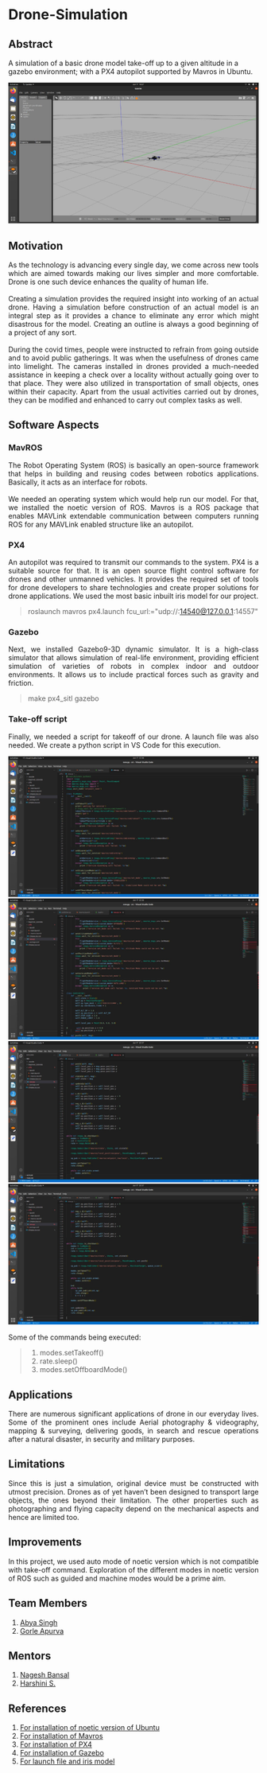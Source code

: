 # Drone-Simulation
## Abstract

A simulation of a basic drone model take-off up to a given altitude in a gazebo environment; with a PX4 autopilot supported by Mavros in Ubuntu.

![Final Product](https://github.com/abyasingh/Drone-Simulation/blob/main/Images%20and%20Videos/Images/Simultion%20of%20drone.png)

## Motivation

<p align="justify">As the technology is advancing every single day, we come across new tools which are aimed towards making our lives simpler and more comfortable. Drone is one such device enhances the quality of human life.<br><br>Creating a simulation provides the required insight into working of an actual drone. Having a simulation before construction of an actual model is an integral step as it provides a chance to eliminate any error which might disastrous for the model. Creating an outline is always a good beginning of a project of any sort.<br><br>During the covid times, people were instructed to refrain from going outside and to avoid public gatherings. It was when the usefulness of drones came into limelight. The cameras installed in drones provided a much-needed assistance in keeping a check over a locality without actually going over to that place. They were also utilized in transportation of small objects, ones within their capacity. Apart from the usual activities carried out by drones, they can be modified and enhanced to carry out complex tasks as well.</p>

## Software Aspects

### MavROS

<p align="justify">The Robot Operating System (ROS) is basically an open-source framework that helps in building and reusing codes between robotics applications. Basically, it acts as an interface for robots.<br><br>We needed an operating system which would help run our model. For that, we installed the noetic version of ROS. Mavros is a ROS package that enables MAVLink extendable communication between computers running ROS for any MAVLink enabled structure like an autopilot.</p>

### PX4

<p align="justify">An autopilot was required to transmit our commands to the system. PX4 is a suitable source for that. It is an open source flight control software for drones and other unmanned vehicles. It provides the required set of tools for drone developers to share technologies and create proper solutions for drone applications. We used the most basic inbuilt iris model for our project.

> roslaunch mavros px4.launch fcu_url:="udp://:14540@127.0.0.1:14557"
</p>

### Gazebo

<p align="justify">Next, we installed Gazebo9-3D dynamic simulator. It is a high-class simulator that allows simulation of real-life environment, providing efficient simulation of varieties of robots in complex indoor and outdoor environments. It allows us to include practical forces such as gravity and friction.

> make px4_sitl gazebo
</p>

### Take-off script

<p align="justify">Finally, we needed a script for takeoff of our drone. A launch file was also needed. We create a python script in VS Code for this execution.

![Takeoff_P1](https://github.com/abyasingh/Drone-Simulation/blob/main/Images%20and%20Videos/Images/Take-off%20Scrpit%20P1.png)
![Takeoff_P2](https://github.com/abyasingh/Drone-Simulation/blob/main/Images%20and%20Videos/Images/Take-off%20Scrpit%20P2.png)
![Takeoff_P3](https://github.com/abyasingh/Drone-Simulation/blob/main/Images%20and%20Videos/Images/Take-off%20Scrpit%20P3.png)
![Takeoff_P4](https://github.com/abyasingh/Drone-Simulation/blob/main/Images%20and%20Videos/Images/Take-off%20Scrpit%20P4.png)

Some of the commands being executed:

> 1. modes.setTakeoff()
> 2. rate.sleep()
> 3. modes.setOffboardMode()

</p>

## Applications

<p align="justify">There are numerous significant applications of drone in our everyday lives. Some of the prominent ones include Aerial photography & videography, mapping & surveying, delivering goods, in search and rescue operations after a natural disaster, in security and military purposes.</p>

## Limitations

<p align="justify">Since this is just a simulation, original device must be constructed with utmost precision. Drones as of yet haven’t been designed to transport large objects, the ones beyond their limitation. The other properties such as photographing and flying capacity depend on the mechanical aspects and hence are limited too.</p>

## Improvements

<p align="justify">In this project, we used auto mode of noetic version which is not compatible with take-off command. Exploration of the different modes in noetic version of ROS such as guided and machine modes would be a prime aim. </p>

## Team Members

1. [Abya Singh](https://github.com/abyasingh)
2. [Gorle Apurva](https://github.com/apurvaa_2507)

## Mentors

1. [Nagesh Bansal](https://github.com/Nageshbansal)
2. [Harshini S.](https://github.com/Harshini-festus)

## References

1. [For installation of noetic version of Ubuntu](http://wiki.ros.org/noetic/Installation/Ubuntu)
2. [For installation of Mavros](https://github.com/immersive-command-system/drone-mavros)
3. [For installation of PX4](https://github.com/PX4/PX4-SITL_gazebo>)
4. [For installation of Gazebo](https://dev.px4.io/v1.10_noredirect/en/simulation/gazebo.html)
5. [For launch file and iris model](https://docs.google.com/document/d/1re3MQy0Hwsjt1Ko96EiTB5wvbq_4QYZSZKgVmZGWsmg/edit)